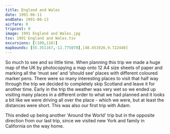 ```yaml
---
title: England and Wales
date: 1991-06-11
endDate: 1991-08-13
airfare: 0
tripcost: 0
image: 1991 England and Wales.jpg
tsv: 1991 England and Wales.tsv
excursions: [(109,110)]
mapbounds: [55.351167,-12.775078],[48.451926,9.722440]
---
```


So much to see and so little time. When planning this trip we made a huge map of the UK by photocopying a map onto 12 A4 size sheets of paper and marking all the ‘must see’ and ‘should see’ places with different coloured marker pens. There were so many interesting places to visit that half way through the trip we decided to completely skip Scotland and leave it for another time. Early in the trip the weather was very wet so we ended up visiting many places in a different order to what we had planned and it looks a bit like we were driving all over the place - which we were, but at least the distances were short. This was also our first trip with Adam.

This ended up being another 'Around the World' trip but in the opposite direction from our last trip, since we visited new York and family in California on the way home.

